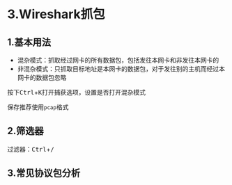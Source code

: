 # 3.Wireshark抓包

## 1.基本用法

* 混杂模式：抓取经过网卡的所有数据包，包括发往本网卡和非发往本网卡的
* 非混杂模式：只抓取目标地址是本网卡的数据包，对于发往别的主机而经过本网卡的数据包忽略

按下<kbd>Ctrl</kbd>+<kbd>K</kbd>打开捕获选项，设置是否打开混杂模式

保存推荐使用`pcap`格式

## 2.筛选器

过滤器：<kbd>Ctrl</kbd>+<kbd>/</kbd>

## 3.常见协议包分析